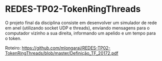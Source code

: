 # REDES-TP02-TokenRingThreads

O projeto final da disciplina consiste em desenvolver um simulador de rede em anel (utilizando socket UDP e threads), enviando mensagens para o computador vizinho a sua direita, informando um apelido e um tempo para o token.

Roteiro: https://github.com/mlongarai/REDES-TP02-TokenRingThreads/blob/master/Definição_TF_20172.pdf
